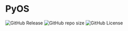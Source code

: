 # PyOS

<img alt="GitHub Release" src="https://img.shields.io/github/v/release/Wonk-Studios/PyOS?label=latest%20version"> <img alt="GitHub repo size" src="https://img.shields.io/github/repo-size/Wonk-Studios/PyOS"> <img alt="GitHub License" src="https://img.shields.io/github/license/Wonk-Studios/PyOS">
</p>

